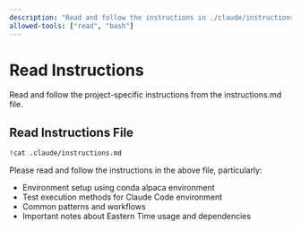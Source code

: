 ```yaml
---
description: "Read and follow the instructions in ./claude/instructions.md"
allowed-tools: ["read", "bash"]
---
```


# Read Instructions

Read and follow the project-specific instructions from the instructions.md file.

## Read Instructions File
```bash
!cat .claude/instructions.md
```

Please read and follow the instructions in the above file, particularly:
- Environment setup using conda alpaca environment
- Test execution methods for Claude Code environment
- Common patterns and workflows
- Important notes about Eastern Time usage and dependencies